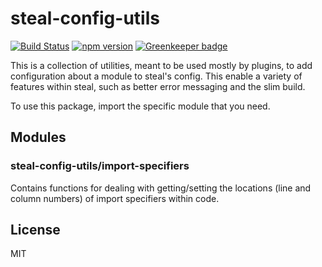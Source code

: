 # steal-config-utils

[![Build Status](https://travis-ci.org/donejs/steal-config-utils.svg?branch=master)](https://travis-ci.org/donejs/steal-config-utils)
[![npm version](https://badge.fury.io/js/steal-config-utils.svg)](http://badge.fury.io/js/steal-config-utils) [![Greenkeeper badge](https://badges.greenkeeper.io/donejs/steal-config-utils.svg)](https://greenkeeper.io/)

This is a collection of utilities, meant to be used mostly by plugins, to add configuration about a module to steal's config. This enable a variety of features within steal, such as better error messaging and the slim build.

To use this package, import the specific module that you need.

## Modules

### steal-config-utils/import-specifiers

Contains functions for dealing with getting/setting the locations (line and column numbers) of import specifiers within code.

## License

MIT
